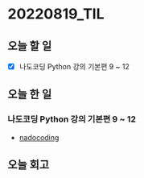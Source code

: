 # 20220819_TIL
## 오늘 할 일
- [X] 나도코딩 Python 강의 기본편 9 ~ 12

## 오늘 한 일
### 나도코딩 Python 강의 기본편 9 ~ 12
- [nadocoding](./Python/nadocoding.py)

## 오늘 회고
